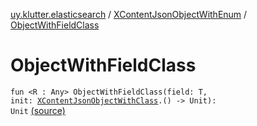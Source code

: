 [uy.klutter.elasticsearch](../index.md) / [XContentJsonObjectWithEnum](index.md) / [ObjectWithFieldClass](.)


# ObjectWithFieldClass
<code>fun <R : Any> ObjectWithFieldClass(field: T, init: [XContentJsonObjectWithClass](../-x-content-json-object-with-class/index.md)<R>.() -> Unit): Unit</code> [(source)](https://github.com/kohesive/klutter/blob/master/elasticsearch-jdk7/src/main/kotlin/uy/klutter/elasticsearch/XContent.kt#L29)<br/>

